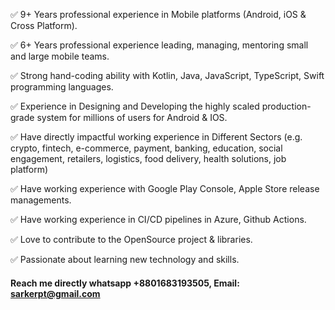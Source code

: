✅ 9+ Years professional experience in Mobile platforms (Android, iOS & Cross Platform).

✅ 6+ Years professional experience leading, managing, mentoring small and large mobile teams. 

✅ Strong hand-coding ability with Kotlin, Java, JavaScript, TypeScript, Swift programming languages.

✅ Experience in Designing and Developing the highly scaled production-grade system for millions of users for Android & IOS. 

✅ Have directly impactful working experience in Different Sectors (e.g. crypto, fintech, e-commerce, payment, banking, education, social engagement, retailers, logistics, food delivery, health solutions, job platform)

✅ Have working experience with Google Play Console, Apple Store release managements. 

✅ Have working experience in CI/CD pipelines in Azure, Github Actions.

✅ Love to contribute to the OpenSource project & libraries.

✅ Passionate about learning new technology and skills.



#### Reach me directly whatsapp +8801683193505, Email: sarkerpt@gmail.com
